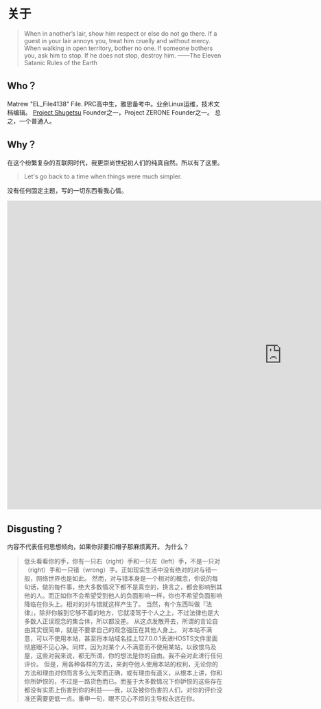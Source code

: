# 关于
> When in another’s lair, show him respect or else do not go there.
> If a guest in your lair annoys you, treat him cruelly and without mercy.
> When walking in open territory, bother no one. If someone bothers you, ask him to stop. If he does not stop, destroy him.
> ——The Eleven Satanic Rules of the Earth

## Who？
Matrew "EL_File4138" File.
PRC高中生，雅思备考中。业余Linux运维，技术文档编辑。
[Project Shugetsu](https://shugetsu.dev/) Founder之一，Project ZERONE Founder之一。
总之，一个普通人。

## Why？
在这个纷繁复杂的互联网时代，我更崇尚世纪初人们的纯真自然。所以有了这里。
> Let's go back to a time when things were much simpler. 

没有任何固定主题，写的一切东西看我心情。

<div class="embed-iframe">
<iframe src="https://www.youtube.com/embed/bFlGVbah8t8" allow="accelerometer; autoplay; clipboard-write; encrypted-media; gyroscope; picture-in-picture" allowfullscreen="" width="1280" height="720" frameborder="0"></iframe>
</div>

## Disgusting？
内容不代表任何思想倾向，如果你非要扣帽子那麻烦离开。
为什么？
> 低头看看你的手，你有一只右（right）手和一只左（left）手，不是一只对（right）手和一只错（wrong）手。正如现实生活中没有绝对的对与错一般，网络世界也是如此。
> 然而，对与错本身是一个相对的概念，你说的每句话，做的每件事，绝大多数情况下都不是真空的，换言之，都会影响到其他的人。而正如你不会希望受到他人的负面影响一样，你也不希望负面影响降临在你头上。相对的对与错就这样产生了。
> 当然，有个东西叫做『法律』，除非你躲到它够不着的地方，它就凌驾于个人之上，不过法律也是大多数人正误观念的集合体，所以都没差。
> 从这点发散开去，所谓的言论自由其实很简单，就是不要拿自己的观念强压在其他人身上。
> 对本站不满意，可以不使用本站，甚至将本站域名挂上127.0.0.1丢进HOSTS文件里面彻底眼不见心净。同样，因为对某个人不满意而不使用某站，以致恨乌及屋，这些对我来说，都无所谓，你的想法是你的自由。我不会对此进行任何评价。
> 但是，用各种各样的方法，来剥夺他人使用本站的权利，无论你的方法和理由对你而言多么光荣而正确，或有理由有道义，从根本上讲，你和你所妒恨的，不过是一路货色而已。而鉴于大多数情况下你妒恨的这些存在都没有实质上伤害到你的利益——我，以及被你伤害的人们，对你的评价没准还需要更低一点。重申一句，眼不见心不烦的主导权永远在你。